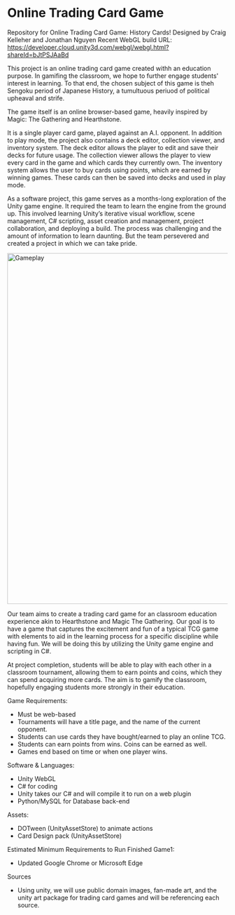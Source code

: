 # Online Trading Card Game
Repository for Online Trading Card Game: History Cards!
 Designed by Craig Kelleher and Jonathan Nguyen
 Recent WebGL build URL: https://developer.cloud.unity3d.com/webgl/webgl.html?shareId=bJtPSJAaBd

This project is an online trading card game created withh an education purpose. In gamifing the classroom, we hope to further engage students' interest in learning. To that end, the chosen subject of this game is theh Sengoku period of Japanese History, a tumultuous periuod of political upheaval and strife. 

The game itself is an online browser-based game, heavily inspired by Magic: The Gathering and Hearthstone.

It is a single player card game, played against an A.I. opponent. In addition to play mode, the project also contains a deck editor, collection viewer, and inventory system.
The deck editor allows the player to edit and save their decks for future usage. The collection viewer allows the player to view every card in the game and which cards they currently own. The inventory system allows the user to buy cards using points, which are earned by winning games. These cards can then be saved into decks and used in play mode.

As a software project, this game serves as a months-long exploration of the Unity game engine. It required the team to learn the engine from the ground up. This involved learning Unity’s iterative visual workflow, scene management, C# scripting, asset creation and management, project collaboration, and deploying a build. The process was challenging and the amount of information to learn daunting. But the team persevered and created a project in which we can take pride.

<img src="Assets/Gameplay2.gif" alt="Gameplay" width="900" height="800">

Our team aims to create a trading card game for an classroom education experience akin to
Hearthstone and Magic The Gathering. Our goal is to have a game that captures the
excitement and fun of a typical TCG game with elements to aid in the learning process for a
specific discipline while having fun. We will be doing this by utilizing the Unity game engine
and scripting in C#.

At project completion, students will be able to play with each other in a classroom tournament, allowing
them to earn points and coins, which they can spend acquiring more cards. The aim is to gamify
the classroom, hopefully engaging students more strongly in their education.

Game Requirements:
- Must be web-based
- Tournaments will have a title page, and the name of the current opponent.
- Students can use cards they have bought/earned to play an online TCG.
- Students can earn points from wins. Coins can be earned as well.
- Games end based on time or when one player wins.

Software & Languages:
- Unity WebGL
- C# for coding
- Unity takes our C# and will compile it to run on a web plugin
- Python/MySQL for Database back-end

Assets:
- DOTween (UnityAssetStore) to animate actions
- Card Design pack (UnityAssetStore)

Estimated Minimum Requirements to Run Finished Game1:
- Updated Google Chrome or Microsoft Edge

Sources
- Using unity, we will use public domain images, fan-made art, and the unity art
package for trading card games and will be referencing each source. 
